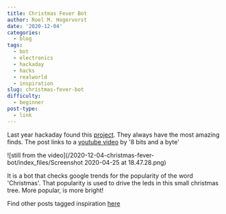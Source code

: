 ```yaml
---
title: Christmas Fever Bot
author: Roel M. Hogervorst
date: '2020-12-04'
categories:
  - blog
tags:
  - bot
  - electronics
  - hackaday
  - hacks
  - realworld
  - inspiration
slug: christmas-fever-bot
difficulty:
  - beginner
post-type:
  - link
---
```


Last year hackaday found this [project](https://hackaday.com/2019/12/24/tiny-tree-is-a-thermometer-for-christmas-fever/).
They always have the most amazing finds. The post links to a [youtube video](https://www.youtube.com/watch?v=JdYQyiK1drk) by '8 bits and a byte' 

![still from the video](/2020-12-04-christmas-fever-bot/index_files/Screenshot 2020-04-25 at 18.47.28.png)

It is a bot that checks google trends for the popularity of the word 'Christmas'. That popularity is used to drive the leds in this small christmas tree. More popular, is more bright! 


Find other posts tagged inspiration [here](https://notes.rmhogervorst.nl/tags/inspiration/)
